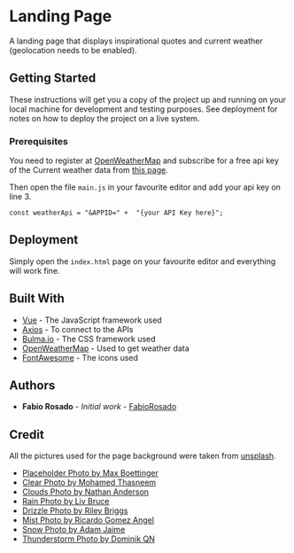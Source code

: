 # Landing Page

A landing page that displays inspirational quotes and current weather (geolocation needs to be enabled).

## Getting Started

These instructions will get you a copy of the project up and running on your local machine for development and testing purposes. See deployment for notes on how to deploy the project on a live system.

### Prerequisites

You need to register at [OpenWeatherMap](https://openweathermap.org/) and subscribe for a free api key of the Current weather data from [this page](https://openweathermap.org/api).

Then open the file `main.js` in your favourite editor and add your api key on line 3.

```
const weatherApi = "&APPID=" +  "{your API Key here}";
```

## Deployment

Simply open the `index.html` page on your favourite editor and everything will work fine.

## Built With

* [Vue](https://vuejs.org) - The JavaScript framework used
* [Axios](https://github.com/axios/axios) - To connect to the APIs
* [Bulma.io](https://bulma.io) - The CSS framework used
* [OpenWeatherMap](https://openweathermap.org) - Used to get weather data
* [FontAwesome](https://fontawesome.com) - The icons used

## Authors

* **Fabio Rosado** - *Initial work* - [FabioRosado](https://github.com/FabioRosado)

## Credit

All the pictures used for the page background were taken from [unsplash](https://unsplash.com).

* [Placeholder Photo by Max Boettinger](https://unsplash.com/@maxboettinger)
* [Clear Photo by Mohamed Thasneem](https://unsplash.com/@thanni)
* [Clouds Photo by Nathan Anderson](https://unsplash.com/@nathananderson)
* [Rain Photo by Liv Bruce](https://unsplash.com/@livvie_bruce)
* [Drizzle Photo by Riley Briggs](https://unsplash.com/@rileybriggs)
* [Mist Photo by Ricardo Gomez Angel](https://unsplash.com/@ripato)
* [Snow Photo by Adam Jaime](https://unsplash.com/@arobj)
* [Thunderstorm Photo by Dominik QN](https://unsplash.com/@dominik_qn)